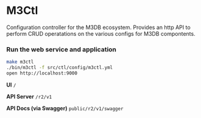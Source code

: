 # M3Ctl

Configuration controller for the M3DB ecosystem. Provides an http API to perform CRUD operatations on the various configs for M3DB compontents.

### Run the web service and application

```bash
make m3ctl
./bin/m3ctl -f src/ctl/config/m3ctl.yml
open http://localhost:9000
```

**UI**
`/`

**API Server**
`/r2/v1`

**API Docs (via Swagger)**
`public/r2/v1/swagger`
